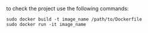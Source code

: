 to check the project use the following commands:
```shell
sudo docker build -t image_name /path/to/Dockerfile
sudo docker run -it image_name
```
